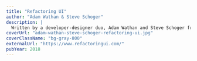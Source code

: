 ```yaml
---
title: "Refactoring UI"
author: "Adam Wathan & Steve Schoger"
description: |
  Written by a developer-designer duo, Adam Wathan and Steve Schoger from TailwindCSS, it's by far one of the most practical and valuable resources for anyone working on UI design or development. Have you ever looked at your UI or web design work and thought, “This doesn't look good, but I have no idea why”? I do this daily. Refactoring UI should solve 90% of these problems.
coverUrl: "adam-wathan-steve-schoger-refactoring-ui.jpg"
coverClassName: "bg-gray-800"
externalUrl: "https://www.refactoringui.com/"
pubYear: 2018
---
```

